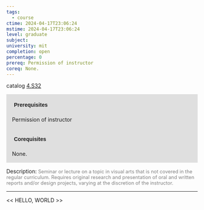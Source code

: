 ```yaml
---
tags:
  - course
ctime: 2024-04-17T23:06:24
mstime: 2024-04-17T23:06:24
level: graduate
subject: 
university: mit
completion: open
percentage: 0
prereq: Permission of instructor
coreq: None.
---
```


catalog [4.S32](http://student.mit.edu/catalog/m4c.html#4.S32)

<span style="display: block; padding: 15px; background-color: rgb(100, 100, 100, 0.2);"><font id="m_prereq3114_0" style="display: block; font-family: Arial, sans-serif; font-weight: bold; padding: 5px">Prerequisites</font><br><span id="prereq3114_0">Permission of instructor</span></span>
<span style="display: block; padding: 15px; background-color: rgb(100, 100, 100, 0.2);"><font id="m_coreq3114_0" style="display: block; font-family: Arial, sans-serif; font-weight: bold; padding: 5px">Corequisites</font><br><span id="coreq3114_0">None.</span></span>

<font style="">Description:</font>
<font style="color: grey; font-size: 0.8rem;">Seminar or lecture on a topic in visual arts that is not covered in the regular curriculum. Requires original research and presentation of oral and written reports and/or design projects, varying at the discretion of the instructor.</font>



---

<< HELLO, WORLD >>
